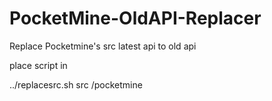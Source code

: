 # PocketMine-OldAPI-Replacer
Replace Pocketmine's src latest api to old api

place script in

../replacesrc.sh
   src          /pocketmine
